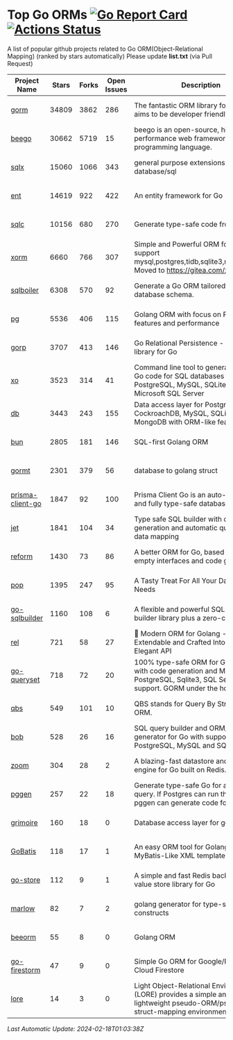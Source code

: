 # Top Go ORMs [![Go Report Card](https://goreportcard.com/badge/github.com/d-tsuji/awesome-go-orms)](https://goreportcard.com/report/github.com/d-tsuji/awesome-go-orms) [![Actions Status](https://github.com/d-tsuji/awesome-go-orms/workflows/CI/badge.svg)](https://github.com/d-tsuji/awesome-go-orms/actions)
A list of popular github projects related to Go ORM(Object-Relational Mapping) (ranked by stars automatically)
Please update **list.txt** (via Pull Request)

| Project Name | Stars | Forks | Open Issues | Description | Last Update |
| ------------ | ----- | ----- | ----------- | ----------- | ----------- |
| [gorm](https://github.com/go-gorm/gorm) | 34809 | 3862 | 286 | The fantastic ORM library for Golang, aims to be developer friendly | 2024-02-18 00:40:01 |
| [beego](https://github.com/beego/beego) | 30662 | 5719 | 15 | beego is an open-source, high-performance web framework for the Go programming language. | 2024-02-17 20:40:10 |
| [sqlx](https://github.com/jmoiron/sqlx) | 15060 | 1066 | 343 | general purpose extensions to golang's database/sql | 2024-02-17 22:10:38 |
| [ent](https://github.com/ent/ent) | 14619 | 922 | 422 | An entity framework for Go | 2024-02-17 20:54:19 |
| [sqlc](https://github.com/sqlc-dev/sqlc) | 10156 | 680 | 270 | Generate type-safe code from SQL | 2024-02-17 19:50:16 |
| [xorm](https://github.com/go-xorm/xorm) | 6660 | 766 | 307 | Simple and Powerful ORM for Go, support mysql,postgres,tidb,sqlite3,mssql,oracle, Moved to https://gitea.com/xorm/xorm | 2024-02-15 02:27:48 |
| [sqlboiler](https://github.com/volatiletech/sqlboiler) | 6308 | 570 | 92 | Generate a Go ORM tailored to your database schema. | 2024-02-17 15:00:47 |
| [pg](https://github.com/go-pg/pg) | 5536 | 406 | 115 | Golang ORM with focus on PostgreSQL features and performance | 2024-02-14 11:21:59 |
| [gorp](https://github.com/go-gorp/gorp) | 3707 | 413 | 146 | Go Relational Persistence - an ORM-ish library for Go | 2024-02-17 16:23:14 |
| [xo](https://github.com/xo/xo) | 3523 | 314 | 41 | Command line tool to generate idiomatic Go code for SQL databases supporting PostgreSQL, MySQL, SQLite, Oracle, and Microsoft SQL Server | 2024-02-15 10:56:57 |
| [db](https://github.com/upper/db) | 3443 | 243 | 155 | Data access layer for PostgreSQL, CockroachDB, MySQL, SQLite and MongoDB with ORM-like features. | 2024-02-14 04:06:36 |
| [bun](https://github.com/uptrace/bun) | 2805 | 181 | 146 | SQL-first Golang ORM | 2024-02-17 18:08:56 |
| [gormt](https://github.com/xxjwxc/gormt) | 2301 | 379 | 56 | database to golang struct | 2024-02-10 14:54:36 |
| [prisma-client-go](https://github.com/steebchen/prisma-client-go) | 1847 | 92 | 100 | Prisma Client Go is an auto-generated and fully type-safe database client | 2024-02-17 15:00:04 |
| [jet](https://github.com/go-jet/jet) | 1841 | 104 | 34 | Type safe SQL builder with code generation and automatic query result data mapping | 2024-02-17 14:35:12 |
| [reform](https://github.com/go-reform/reform) | 1430 | 73 | 86 | A better ORM for Go, based on non-empty interfaces and code generation. | 2024-02-14 14:19:22 |
| [pop](https://github.com/gobuffalo/pop) | 1395 | 247 | 95 | A Tasty Treat For All Your Database Needs | 2024-02-10 04:04:09 |
| [go-sqlbuilder](https://github.com/huandu/go-sqlbuilder) | 1160 | 108 | 6 | A flexible and powerful SQL string builder library plus a zero-config ORM. | 2024-02-16 05:24:58 |
| [rel](https://github.com/go-rel/rel) | 721 | 58 | 27 | :gem: Modern ORM for Golang - Testable, Extendable and Crafted Into a Clean and Elegant API | 2024-02-15 11:06:49 |
| [go-queryset](https://github.com/jirfag/go-queryset) | 718 | 72 | 20 | 100% type-safe ORM for Go (Golang) with code generation and MySQL, PostgreSQL, Sqlite3, SQL Server support. GORM under the hood. | 2024-02-17 13:25:48 |
| [qbs](https://github.com/coocood/qbs) | 549 | 101 | 10 | QBS stands for Query By Struct. A Go ORM. | 2024-02-14 06:38:33 |
| [bob](https://github.com/stephenafamo/bob) | 528 | 26 | 16 | SQL query builder and ORM/Factory generator for Go with support for PostgreSQL, MySQL and SQLite | 2024-02-17 11:00:26 |
| [zoom](https://github.com/albrow/zoom) | 304 | 28 | 2 | A blazing-fast datastore and querying engine for Go built on Redis. | 2024-01-04 19:38:09 |
| [pggen](https://github.com/jschaf/pggen) | 257 | 22 | 18 | Generate type-safe Go for any Postgres query. If Postgres can run the query, pggen can generate code for it. | 2024-02-17 16:50:15 |
| [grimoire](https://github.com/Fs02/grimoire) | 160 | 18 | 0 | Database access layer for golang | 2023-09-25 03:44:37 |
| [GoBatis](https://github.com/mei-rune/GoBatis) | 118 | 17 | 1 | An easy ORM tool for Golang, support MyBatis-Like XML template SQL | 2023-12-12 08:07:15 |
| [go-store](https://github.com/gosuri/go-store) | 112 | 9 | 1 | A simple and fast Redis backed key-value store library for Go | 2023-09-25 03:42:25 |
| [marlow](https://github.com/dadleyy/marlow) | 82 | 7 | 2 | golang generator for type-safe sql api constructs | 2024-01-25 13:28:04 |
| [beeorm](https://github.com/latolukasz/beeorm) | 55 | 8 | 0 | Golang ORM | 2024-01-09 19:00:44 |
| [go-firestorm](https://github.com/jschoedt/go-firestorm) | 47 | 9 | 0 | Simple Go ORM for Google/Firebase Cloud Firestore | 2023-09-25 03:41:53 |
| [lore](https://github.com/abrahambotros/lore) | 14 | 3 | 0 | Light Object-Relational Environment (LORE) provides a simple and lightweight pseudo-ORM/pseudo-struct-mapping environment for Go | 2023-09-25 08:03:17 |

*Last Automatic Update: 2024-02-18T01:03:38Z*